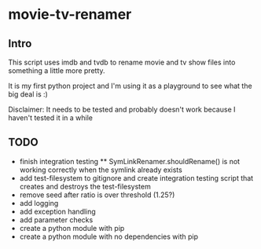 # movie-tv-renamer
## Intro
This script uses imdb and tvdb to rename movie and tv show files into something a little more pretty.  

It is my first python project and I'm using it as a playground to see what the big deal is :)

Disclaimer:
It needs to be tested and probably doesn't work because I haven't tested it in a while

## TODO
* finish integration testing
** SymLinkRenamer.shouldRename() is not working correctly when the symlink already exists
* add test-filesystem to gitignore and create integration testing script that creates and destroys the test-filesystem
* remove seed after ratio is over threshold (1.25?)
* add logging
* add exception handling
* add parameter checks
* create a python module with pip
* create a python module with no dependencies with pip
